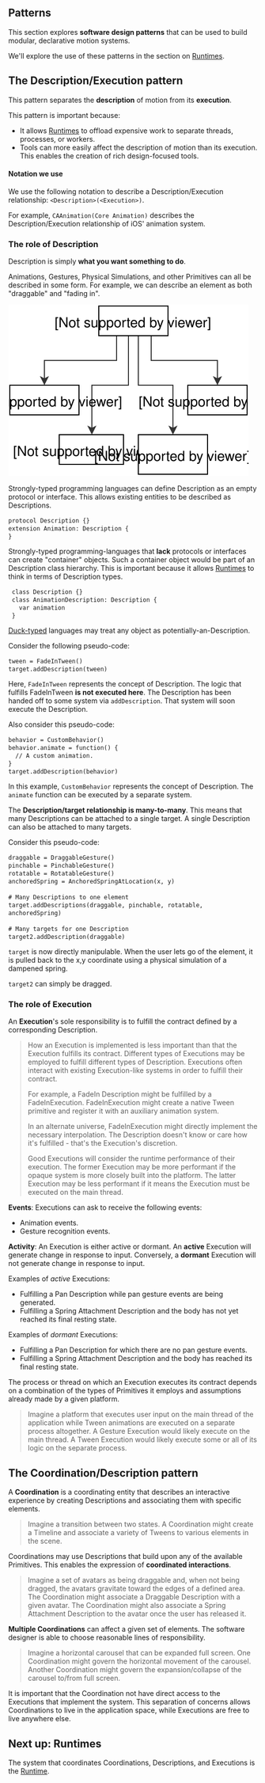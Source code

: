 ## Patterns

This section explores **software design patterns** that can be used to build modular, declarative motion systems.

We'll explore the use of these patterns in the section on [Runtimes](runtimes.md).

## The Description/Execution pattern

This pattern separates the **description** of motion from its **execution**.

This pattern is important because:

- It allows [Runtimes](runtimes.md) to offload expensive work to separate threads, processes, or workers.
- Tools can more easily affect the description of motion than its execution. This enables the creation of rich design-focused tools.

#### Notation we use

We use the following notation to describe a Description/Execution relationship: `<Description>(<Execution>)`.

For example, `CAAnimation(Core Animation)` describes the Description/Execution relationship of iOS' animation system.

### The role of Description

Description is simply **what you want something to do**.

Animations, Gestures, Physical Simulations, and other Primitives can all be described in some form. For example, we can describe an element as both "draggable" and "fading in".

![](../_assets/Intention-Tree.svg)

Strongly-typed programming languages can define Description as an empty protocol or interface. This allows existing entities to be described as Descriptions.

    protocol Description {}
    extension Animation: Description {
    }

Strongly-typed programming-languages that **lack** protocols or interfaces can create "container" objects. Such a container object would be part of an Description class hierarchy. This is important because it allows [Runtimes](runtimes.md) to think in terms of Description types.

     class Description {}
     class AnimationDescription: Description {
       var animation
     }
 
 [Duck-typed](https://en.wikipedia.org/wiki/Duck_typing) languages may treat any object as potentially-an-Description.

Consider the following pseudo-code:

    tween = FadeInTween()
    target.addDescription(tween)

Here, `FadeInTween` represents the concept of Description. The logic that fulfills FadeInTween **is not executed here**. The Description has been handed off to some system via `addDescription`. That system will soon execute the Description.

Also consider this pseudo-code:

    behavior = CustomBehavior()
    behavior.animate = function() {
      // A custom animation.
    }
    target.addDescription(behavior)

In this example, `CustomBehavior` represents the concept of Description. The `animate` function can be executed by a separate system.

The **Description/target relationship is many-to-many**. This means that many Descriptions can be attached to a single target. A single Description can also be attached to many targets.

Consider this pseudo-code:

    draggable = DraggableGesture()
    pinchable = PinchableGesture()
    rotatable = RotatableGesture()
    anchoredSpring = AnchoredSpringAtLocation(x, y)
    
    # Many Descriptions to one element
    target.addDescriptions(draggable, pinchable, rotatable, anchoredSpring)
    
    # Many targets for one Description
    target2.addDescription(draggable)

`target` is now directly manipulable. When the user lets go of the element, it is pulled back to the x,y coordinate using a physical simulation of a dampened spring.

`target2` can simply be dragged.

### The role of Execution

An **Execution**'s sole responsibility is to fulfill the contract defined by a corresponding Description.

> How an Execution is implemented is less important than that the Execution fulfills its contract. Different types of Executions may be employed to fulfill different types of Description. Executions often interact with existing Execution-like systems in order to fulfill their contract.
>
> For example, a FadeIn Description might be fulfilled by a FadeInExecution. FadeInExecution might create a native Tween primitive and register it with an auxiliary animation system.
> 
> In an alternate universe, FadeInExecution might directly implement the necessary interpolation.  The Description doesn't know or care how it's fulfilled - that's the Execution's discretion.
>
> Good Executions will consider the runtime performance of their execution. The former Execution may be more performant if the opaque system is more closely built into the platform. The latter Execution may be less performant if it means the Execution must be executed on the main thread.

**Events**: Executions can ask to receive the following events:

- Animation events.
- Gesture recognition events.

**Activity**: An Execution is either active or dormant. An **active** Execution will generate change in response to input. Conversely, a **dormant** Execution will not generate change in response to input.

Examples of *active* Executions:

- Fulfilling a Pan Description while pan gesture events are being generated. 
- Fulfilling a Spring Attachment Description and the body has not yet reached its final resting state. 

Examples of *dormant* Executions:

- Fulfilling a Pan Description for which there are no pan gesture events. 
- Fulfilling a Spring Attachment Description and the body has reached its final resting state. 

The process or thread on which an Execution executes its contract depends on a combination of the types of Primitives it employs and assumptions already made by a given platform.

> Imagine a platform that executes user input on the main thread of the application while Tween animations are executed on a separate process altogether. A Gesture Execution would likely execute on the main thread. A Tween Execution would likely execute some or all of its logic on the separate process.

## The Coordination/Description pattern

A **Coordination** is a coordinating entity that describes an interactive experience by creating Descriptions and associating them with specific elements.

> Imagine a transition between two states. A Coordination might create a Timeline and associate a variety of Tweens to various elements in the scene.

Coordinations may use Descriptions that build upon any of the available Primitives. This enables the expression of **coordinated interactions**.

> Imagine a set of avatars as being draggable and, when not being dragged, the avatars gravitate toward the edges of a defined area. The Coordination might associate a Draggable Description with a given avatar. The Coordination might also associate a Spring Attachment Description to the avatar once the user has released it.

**Multiple Coordinations** can affect a given set of elements. The software designer is able to choose reasonable lines of responsibility.

> Imagine a horizontal carousel that can be expanded full screen. One Coordination might govern the horizontal movement of the carousel. Another Coordination might govern the expansion/collapse of the carousel to/from full screen.

It is important that the Coordination not have direct access to the Executions that implement the system. This separation of concerns allows Coordinations to live in the application space, while Executions are free to live anywhere else.

## Next up: Runtimes

The system that coordinates Coordinations, Descriptions, and Executions is the [Runtime](runtimes.md).